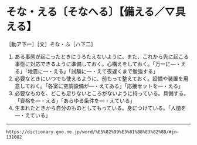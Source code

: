 # そな・える〔そなへる〕【備える／▽具える】

［動ア下一］［文］そな・ふ［ハ下二］
1. ある事態が起こったときにうろたえないように、また、これから先に起こる事態に対応できるように準備しておく。心構えをしておく。「万一に―・える」「地震に―・える」「試験に―・えて夜遅くまで勉強する」
2. 必要なときにいつでも使えるように、前もって整えておく。設備や装置を用意しておく。「各室に空調設備が―・えてある」「応接セットを―・える」
3. 必要なものを、どこも足りないところがないように持っている。具備する。「資格を―・える」「あらゆる条件を―・えている」
4. 生まれたときから自分のものとしてもっている。身につけている。「人徳を―・えている」

---
`https://dictionary.goo.ne.jp/word/%E5%82%99%E3%81%88%E3%82%8B/#jn-131082`